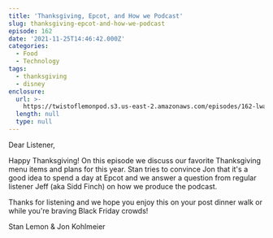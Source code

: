 ```yaml
---
title: 'Thanksgiving, Epcot, and How we Podcast'
slug: thanksgiving-epcot-and-how-we-podcast
episode: 162
date: '2021-11-25T14:46:42.000Z'
categories:
  - Food
  - Technology
tags:
  - thanksgiving
  - disney
enclosure:
  url: >-
    https://twistoflemonpod.s3.us-east-2.amazonaws.com/episodes/162-lwatol-20211125.mp3
  length: null
  type: null
---
```


Dear Listener,

Happy Thanksgiving! On this episode we discuss our favorite Thanksgiving menu items and plans for this year. Stan tries to convince Jon that it's a good idea to spend a day at Epcot and we answer a question from regular listener Jeff (aka Sidd Finch) on how we produce the podcast.

Thanks for listening and we hope you enjoy this on your post dinner walk or while you're braving Black Friday crowds!

Stan Lemon & Jon Kohlmeier
